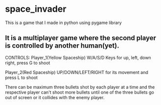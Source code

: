 # space_invader
This is a game that I made in python using pygame library

It is a multiplayer game where the second player is controlled by another human(yet).
-----------------------------------------------------------------------------------------------------------------------------
CONTROLS:
Player_1(Yellow Spaceship)
W/A/S/D Keys for up, left, down right, press G to shoot

Player_2(Red Spaceship)
UP/DOWN/LEFT/RIGHT for its movement and press L to shoot

There can be maximum three bullets shot by each player at a time and the respective player can't shoot more bullets until one of the three bullets go out of screen 
or it collides with the enemy player.

